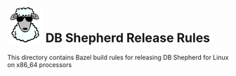 # ![DB Shepherd](/images/dbshepherd.png) DB Shepherd Release Rules

This directory contains Bazel build rules for releasing DB Shepherd for Linux
on x86_64 processors

